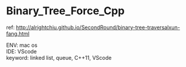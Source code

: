 # Binary_Tree_Force_Cpp
ref: http://alrightchiu.github.io/SecondRound/binary-tree-traversalxun-fang.html 
  
ENV: mac os  
IDE: VScode  
keyword: linked list, queue, C++11, VScode   
